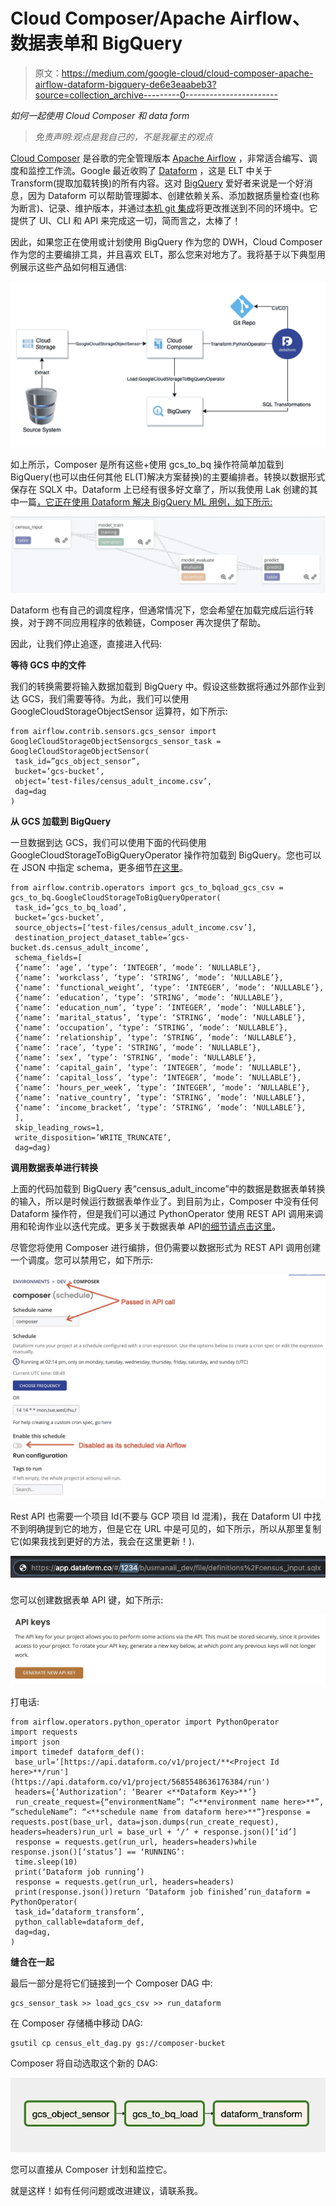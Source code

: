 # Cloud Composer/Apache Airflow、数据表单和 BigQuery

> 原文：<https://medium.com/google-cloud/cloud-composer-apache-airflow-dataform-bigquery-de6e3eaabeb3?source=collection_archive---------0----------------------->

*如何一起使用 Cloud Composer 和 data form*

> *免责声明:观点是我自己的，不是我雇主的观点*

[Cloud Composer](https://cloud.google.com/composer) 是谷歌的完全管理版本 [Apache Airflow](https://airflow.apache.org/) ，非常适合编写、调度和监控工作流。Google 最近收购了 [Dataform](https://dataform.co/) ，这是 ELT 中关于 Transform(提取加载转换)的所有内容。这对 [BigQuery](https://cloud.google.com/bigquery) 爱好者来说是一个好消息，因为 Dataform 可以帮助管理脚本、创建依赖关系、添加数据质量检查(也称为断言)、记录、维护版本，并通过[本机 git 集成](https://docs.dataform.co/dataform-web/version-control)将更改推送到不同的环境中。它提供了 UI、CLI 和 API 来完成这一切，简而言之，太棒了！

因此，如果您正在使用或计划使用 BigQuery 作为您的 DWH，Cloud Composer 作为您的主要编排工具，并且喜欢 ELT，那么您来对地方了。我将基于以下典型用例展示这些产品如何相互通信:

![](img/92803b1adc0b3a4844462e46d374418e.png)

如上所示，Composer 是所有这些+使用 gcs_to_bq 操作符简单加载到 BigQuery(也可以由任何其他 EL(T)解决方案替换)的主要编排者。转换以数据形式保存在 SQLX 中。Dataform 上已经有很多好文章了，所以我使用 Lak 创建的其中一篇[，它正在使用 Dataform 解决 BigQuery ML 用例，如下所示:](/google-cloud/building-sql-pipelines-in-bigquery-with-dataform-part-1-9e96f14ec664)

![](img/38600f6535f12c733146cd9ae1494619.png)

Dataform 也有自己的调度程序，但通常情况下，您会希望在加载完成后运行转换，对于跨不同应用程序的依赖链，Composer 再次提供了帮助。

因此，让我们停止追逐，直接进入代码:

**等待 GCS 中的文件**

我们的转换需要将输入数据加载到 BigQuery 中。假设这些数据将通过外部作业到达 GCS，我们需要等待。为此，我们可以使用 GoogleCloudStorageObjectSensor 运算符，如下所示:

```
from airflow.contrib.sensors.gcs_sensor import GoogleCloudStorageObjectSensorgcs_sensor_task = GoogleCloudStorageObjectSensor(
 task_id=”gcs_object_sensor”,
 bucket=’gcs-bucket’,
 object=’test-files/census_adult_income.csv’,
 dag=dag
)
```

**从 GCS 加载到 BigQuery**

一旦数据到达 GCS，我们可以使用下面的代码使用 GoogleCloudStorageToBigQueryOperator 操作符加载到 BigQuery。您也可以在 JSON 中指定 schema，更多细节[在这里](https://airflow.apache.org/docs/apache-airflow/1.10.12/_api/airflow/contrib/operators/gcs_to_bq/index.html)。

```
from airflow.contrib.operators import gcs_to_bqload_gcs_csv = gcs_to_bq.GoogleCloudStorageToBigQueryOperator(
 task_id=’gcs_to_bq_load’,
 bucket=’gcs-bucket’,
 source_objects=[‘test-files/census_adult_income.csv’],
 destination_project_dataset_table=’gcs-bucket.ds.census_adult_income’,
 schema_fields=[
 {‘name’: ‘age’, ‘type’: ‘INTEGER’, ‘mode’: ‘NULLABLE’},
 {‘name’: ‘workclass’, ‘type’: ‘STRING’, ‘mode’: ‘NULLABLE’},
 {‘name’: ‘functional_weight’, ‘type’: ‘INTEGER’, ‘mode’: ‘NULLABLE’},
 {‘name’: ‘education’, ‘type’: ‘STRING’, ‘mode’: ‘NULLABLE’},
 {‘name’: ‘education_num’, ‘type’: ‘INTEGER’, ‘mode’: ‘NULLABLE’},
 {‘name’: ‘marital_status’, ‘type’: ‘STRING’, ‘mode’: ‘NULLABLE’},
 {‘name’: ‘occupation’, ‘type’: ‘STRING’, ‘mode’: ‘NULLABLE’},
 {‘name’: ‘relationship’, ‘type’: ‘STRING’, ‘mode’: ‘NULLABLE’},
 {‘name’: ‘race’, ‘type’: ‘STRING’, ‘mode’: ‘NULLABLE’},
 {‘name’: ‘sex’, ‘type’: ‘STRING’, ‘mode’: ‘NULLABLE’},
 {‘name’: ‘capital_gain’, ‘type’: ‘INTEGER’, ‘mode’: ‘NULLABLE’},
 {‘name’: ‘capital_loss’, ‘type’: ‘INTEGER’, ‘mode’: ‘NULLABLE’},
 {‘name’: ‘hours_per_week’, ‘type’: ‘INTEGER’, ‘mode’: ‘NULLABLE’},
 {‘name’: ‘native_country’, ‘type’: ‘STRING’, ‘mode’: ‘NULLABLE’},
 {‘name’: ‘income_bracket’, ‘type’: ‘STRING’, ‘mode’: ‘NULLABLE’},
 ],
 skip_leading_rows=1,
 write_disposition=’WRITE_TRUNCATE’,
 dag=dag)
```

**调用数据表单进行转换**

上面的代码加载到 BigQuery 表“census_adult_income”中的数据是数据表单转换的输入，所以是时候运行数据表单作业了。到目前为止，Composer 中没有任何 Dataform 操作符，但是我们可以通过 PythonOperator 使用 REST API 调用来调用和轮询作业以迭代完成。更多关于数据表单 API[的细节请点击这里](https://docs.dataform.co/dataform-web/api)。

尽管您将使用 Composer 进行编排，但仍需要以数据形式为 REST API 调用创建一个调度。您可以禁用它，如下所示:

![](img/575015d71e8f0de6a067a36f7196869c.png)

Rest API 也需要一个项目 Id(不要与 GCP 项目 Id 混淆)，我在 Dataform UI 中找不到明确提到它的地方，但是它在 URL 中是可见的，如下所示，所以从那里复制它(如果我找到更好的方法，我会在这里更新！).

![](img/0ec4622517d3ca59dcfb788c6a3f48e4.png)

您可以创建数据表单 API 键，如下所示:

![](img/81fb5f846e3ac16791ed997bad4c9df0.png)

打电话:

```
from airflow.operators.python_operator import PythonOperator
import requests
import json
import timedef dataform_def():
 base_url=’[https://api.dataform.co/v1/project/**<Project Id here>**/run'](https://api.dataform.co/v1/project/5685548636176384/run')
 headers={‘Authorization’: ‘Bearer <**Dataform Key>**’}
 run_create_request={“environmentName”: “<**environment name here>**”, “scheduleName”: “<**schedule name from dataform here>**”}response = requests.post(base_url, data=json.dumps(run_create_request), headers=headers)run_url = base_url + ‘/’ + response.json()[‘id’]
 response = requests.get(run_url, headers=headers)while response.json()[‘status’] == ‘RUNNING’:
 time.sleep(10)
 print(‘Dataform job running’)
 response = requests.get(run_url, headers=headers)
 print(response.json())return ‘Dataform job finished’run_dataform = PythonOperator(
 task_id=’dataform_transform’,
 python_callable=dataform_def,
 dag=dag,
)
```

**缝合在一起**

最后一部分是将它们链接到一个 Composer DAG 中:

```
gcs_sensor_task >> load_gcs_csv >> run_dataform
```

在 Composer 存储桶中移动 DAG:

```
gsutil cp census_elt_dag.py gs://composer-bucket
```

Composer 将自动选取这个新的 DAG:

![](img/262f181effbaac09cff0982077a16207.png)

您可以直接从 Composer 计划和监控它。

就是这样！如有任何问题或改进建议，请联系我。
